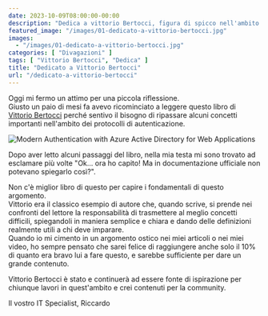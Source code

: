 ```yaml
---
date: 2023-10-09T08:00:00-00:00
description: "Dedica a vittorio Bertocci, figura di spicco nell'ambito delle tecnologie di Identity, scopmarso ad Ottobre 2023."
featured_image: "/images/01-dedicato-a-vittorio-bertocci.jpg"
images:
  - "/images/01-dedicato-a-vittorio-bertocci.jpg"
categories: [ "Divagazioni" ]
tags: [ "Vittorio Bertocci", "Dedica" ]
title: "Dedicato a Vittorio Bertocci"
url: "/dedicato-a-vittorio-bertocci"
---
```

Oggi mi fermo un attimo per una piccola riflessione.  
Giusto un paio di mesi fa avevo ricominciato a leggere questo libro di [Vittorio Bertocci](https://www.linkedin.com/in/vittoriobertocci/) perché sentivo il bisogno di ripassare alcuni concetti importanti nell'ambito dei protocolli di autenticazione.

![Modern Authentication with Azure Active Directory for Web Applications](/images/01-dedicato-a-vittorio-bertocci.jpg)

Dopo aver letto alcuni passaggi del libro, nella mia testa mi sono trovato ad esclamare più volte "Ok... ora ho capito! Ma in documentazione ufficiale non potevano spiegarlo così?".

Non c'è miglior libro di questo per capire i fondamentali di questo argomento.  
Vittorio era il classico esempio di autore che, quando scrive, si prende nei confronti del lettore la responsabilità di trasmettere al meglio concetti difficili, spiegandoli in maniera semplice e chiara e dando delle definizioni realmente utili a chi deve imparare.  
Quando io mi cimento in un argomento ostico nei miei articoli o nei miei video, ho sempre pensato che sarei felice di raggiungere anche solo il 10% di quanto era bravo lui a fare questo, e sarebbe sufficiente per dare un grande contenuto.

Vittorio Bertocci è stato e continuerà ad essere fonte di ispirazione per chiunque lavori in quest'ambito e crei contenuti per la community.

Il vostro IT Specialist,
Riccardo